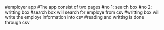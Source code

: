 #employer app
#The app consist of two pages
#no 1: search box
#no 2: writting box
#search box will search for employe from csv
#writting box will write the employe information into csv
#reading and writting is done through csv